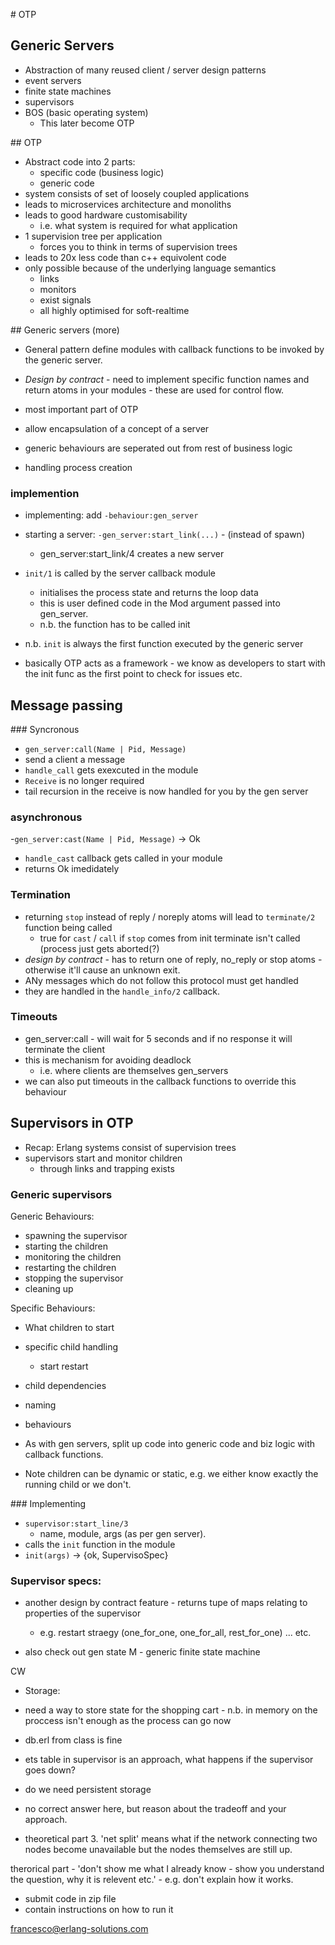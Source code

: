 # OTP

## Generic Servers

- Abstraction of many reused client / server design patterns
- event servers
- finite state machines
- supervisors
- BOS (basic operating system)
    - This later become OTP

## OTP

- Abstract code into 2 parts:
    - specific code (business logic)
    - generic code
- system consists of set of loosely coupled applications
- leads to microservices architecture and monoliths
- leads to good hardware customisability
    - i.e. what system is required for what application
- 1 supervision tree per application
    - forces you to think in terms of supervision trees
- leads to 20x less code than c++ equivolent code
- only possible because of the underlying language semantics
    - links
    - monitors
    - exist signals
    - all highly optimised for soft-realtime

## Generic servers (more)

- General pattern define modules with callback functions to be invoked by the generic server.
- *Design by contract* - need to implement specific function names and return atoms in your modules - these are used for control flow.

- most important part of OTP
- allow encapsulation of a concept of a server
- generic behaviours are seperated out from rest of business logic
- handling process creation


### implemention

- implementing: add `-behaviour:gen_server`
- starting a server: `-gen_server:start_link(...)` - (instead of spawn)
    - gen_server:start_link/4 creates a new server
- `init/1` is called by the server callback module
    - initialises the process state and returns the loop data
    - this is user defined code in the Mod argument passed into gen_server.
    - n.b. the function has to be called init

- n.b. `init` is always the first function executed by the generic server
- basically OTP acts as a framework - we know as developers to start with the init func as the first point to check for issues etc.


## Message passing

### Syncronous
- `gen_server:call(Name | Pid, Message)`
- send a client a message
- `handle_call` gets exexcuted in the module
- `Receive` is no longer required
- tail recursion in the receive is now handled for you by the gen server


### asynchronous
-`gen_server:cast(Name | Pid, Message)` -> Ok
- `handle_cast` callback gets called in your module
- returns Ok imedidately

### Termination

- returning `stop` instead of reply / noreply atoms will lead to `terminate/2` function being called
    - true for `cast` / `call` if `stop` comes from init terminate isn't called (process just gets aborted(?)
- *design by contract* - has to return one of reply, no_reply or stop atoms - otherwise it'll cause an unknown exit.
- ANy messages which do not follow this protocol must get handled
- they are handled in the `handle_info/2` callback.


### Timeouts

- gen_server:call - will wait for 5 seconds and if no response it will terminate the client
- this is mechanism for avoiding deadlock
    - i.e. where clients are themselves gen_servers
- we can also put timeouts in the callback functions to override this behaviour

## Supervisors in OTP

- Recap: Erlang systems consist of supervision trees
- supervisors start and monitor children
    - through links and trapping exists

### Generic supervisors

Generic Behaviours:
- spawning the supervisor
- starting the children
- monitoring the children
- restarting the children
- stopping the supervisor
- cleaning up

Specific Behaviours:
- What children to start
- specific child handling
    - start restart
- child dependencies
- naming
- behaviours

- As with gen servers, split up code into generic code and biz logic with callback functions.

- Note children can be dynamic or static, e.g. we either know exactly the running child or we don't.

### Implementing

- `supervisor:start_line/3`
    - name, module, args (as per gen server).
- calls the `init` function in the module
- `init(args)` -> {ok, SupervisoSpec}

### Supervisor specs:

- another design by contract feature - returns tupe of maps relating to properties of the supervisor
    - e.g. restart straegy (one_for_one, one_for_all, rest_for_one) ... etc.


- also check out gen state M - generic finite state machine


CW

- Storage:
 - need a way to store state for the shopping cart - n.b. in memory on the proccess isn't enough as the process can go now
 - db.erl from class is fine
 - ets table in supervisor is an approach, what happens if the supervisor goes down?
 - do we need persistent storage
 - no correct answer here, but reason about the tradeoff and your approach.

- theoretical part 3. 'net split' means what if the network connecting two nodes become unavailable but the nodes themselves are still up.

therorical part - 'don't show me what I already know - show you understand the question, why it is relevent etc.'
    - e.g. don't explain how it works.

- submit code in zip file
- contain instructions on how to run it

francesco@erlang-solutions.com